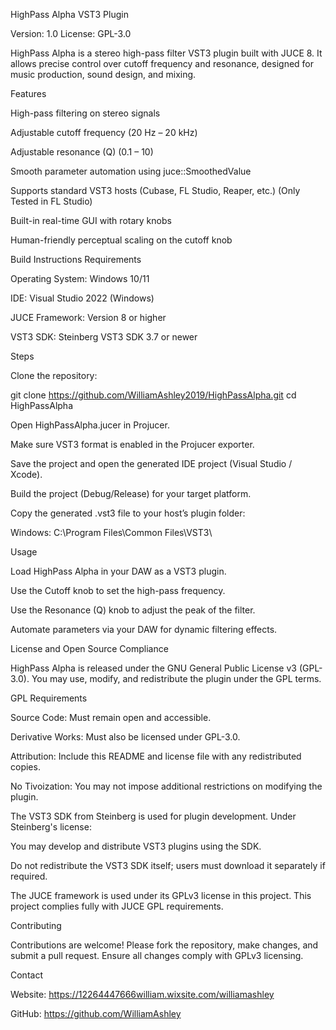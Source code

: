 HighPass Alpha VST3 Plugin

Version: 1.0
License: GPL-3.0

HighPass Alpha is a stereo high-pass filter VST3 plugin built with JUCE 8. It allows precise control over cutoff frequency and resonance, designed for music production, sound design, and mixing.

Features

High-pass filtering on stereo signals

Adjustable cutoff frequency (20 Hz – 20 kHz)

Adjustable resonance (Q) (0.1 – 10)

Smooth parameter automation using juce::SmoothedValue

Supports standard VST3 hosts (Cubase, FL Studio, Reaper, etc.) (Only Tested in FL Studio)

Built-in real-time GUI with rotary knobs

Human-friendly perceptual scaling on the cutoff knob

 

Build Instructions
Requirements

Operating System: Windows 10/11  

IDE: Visual Studio 2022 (Windows)  

JUCE Framework: Version 8 or higher

VST3 SDK: Steinberg VST3 SDK 3.7 or newer

Steps

Clone the repository:

git clone https://github.com/WilliamAshley2019/HighPassAlpha.git
cd HighPassAlpha


Open HighPassAlpha.jucer in Projucer.

Make sure VST3 format is enabled in the Projucer exporter.

Save the project and open the generated IDE project (Visual Studio / Xcode).

Build the project (Debug/Release) for your target platform.

Copy the generated .vst3 file to your host’s plugin folder:

Windows: C:\Program Files\Common Files\VST3\

 

Usage

Load HighPass Alpha in your DAW as a VST3 plugin.

Use the Cutoff knob to set the high-pass frequency.

Use the Resonance (Q) knob to adjust the peak of the filter.

Automate parameters via your DAW for dynamic filtering effects.

License and Open Source Compliance

HighPass Alpha is released under the GNU General Public License v3 (GPL-3.0). You may use, modify, and redistribute the plugin under the GPL terms.

GPL Requirements

Source Code: Must remain open and accessible.

Derivative Works: Must also be licensed under GPL-3.0.

Attribution: Include this README and license file with any redistributed copies.

No Tivoization: You may not impose additional restrictions on modifying the plugin.

The VST3 SDK from Steinberg is used for plugin development. Under Steinberg's license:

You may develop and distribute VST3 plugins using the SDK.

Do not redistribute the VST3 SDK itself; users must download it separately if required.

The JUCE framework is used under its GPLv3 license in this project. This project complies fully with JUCE GPL requirements.

Contributing

Contributions are welcome! Please fork the repository, make changes, and submit a pull request. Ensure all changes comply with GPLv3 licensing.

Contact

Website: https://12264447666william.wixsite.com/williamashley

GitHub: https://github.com/WilliamAshley

